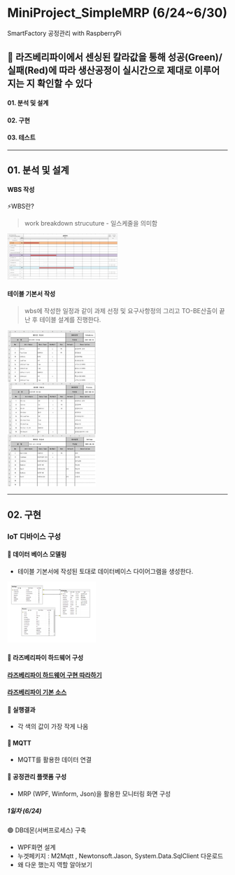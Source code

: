 # MiniProject_SimpleMRP (6/24~6/30)
SmartFactory 공정관리 with RaspberryPi  
## 🚩 라즈베리파이에서 센싱된 칼라값을 통해 성공(Green)/실패(Red)에 따라 생산공정이 실시간으로 제대로 이루어지는 지 확인할 수 있다
#### 01. 분석 및 설계    
#### 02. 구현   
#### 03. 테스트 
----------------------------------------   
## 01. 분석 및 설계   

#### WBS 작성    
⚡WBS란?   
>work breakdown strucuture - 일스케줄을 의미함   
<img src = "https://github.com/hyojin-park24/MiniProject_SimpleMRP/blob/main/images/mbs.jpg" width="50%" height="50%">

#### 테이블 기본서 작성 
>wbs에 작성한 일정과 같이 과제 선정 및 요구사항정의 그리고 TO-BE산출이 끝난 후 테이블 설계를 진행한다.   
<img src = "https://github.com/hyojin-park24/MiniProject_SimpleMRP/blob/main/images/table.jpg" width="40%" height="40%">   

---------------------------------------

## 02. 구현   

### IoT 디바이스 구성   
#### 🌌 데이터 베이스 모델링   
- 테이블 기본서에 작성된 토대로 데이터베이스 다이어그램을 생성한다.   
<img src = "https://github.com/hyojin-park24/MiniProject_SimpleMRP/blob/main/images/db1.png" width="40%" height="40%">   

#### 🌌 라즈베리파이 하드웨어 구성    
#### [라즈베리파이 하드웨어 구현 따라하기](https://github.com/hyojin-park24/MiniProject_SimpleMRP/blob/main/RaspberryPi/README.md)   
#### [라즈베리파이 기본 소스](https://github.com/hyojin-park24/MiniProject_SimpleMRP/tree/main/Raspberrypi%20code)   

#### 🌌 실행결과   
- 각 색의 값이 가장 작게 나옴   

#### 🌌 MQTT   
- MQTT를 활용한 데이터 연결   

#### 🌌 공정관리 플랫폼 구성   
- MRP (WPF, Winform, Json)을 활용한 모니터링 화면 구성   
##### 1일차 (6/24)   
🟢 DB데몬(서버프로세스) 구축    
  - WPF화면 설계 
  - 누겟페키지 : M2Mqtt , Newtonsoft.Jason, System.Data.SqlClient 다운로드    
  - 왜 다운 했는지 역할 알아보기 



